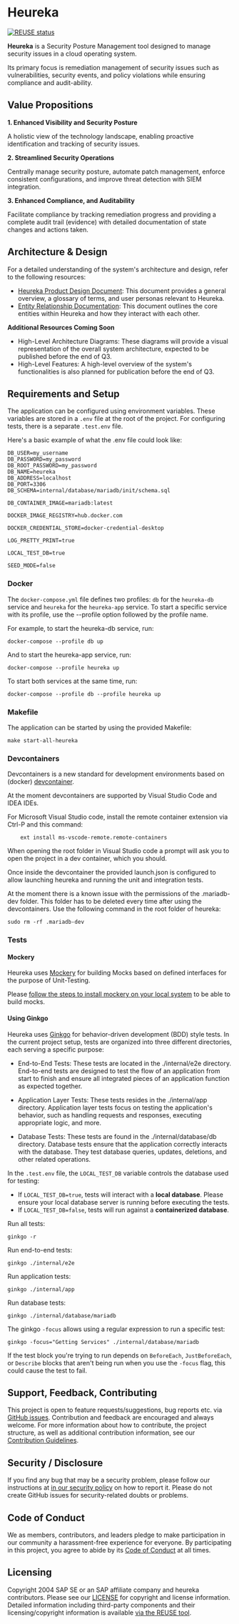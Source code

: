 # Heureka

[![REUSE status](https://api.reuse.software/badge/github.com/cloudoperators/heureka)](https://api.reuse.software/info/github.com/cloudoperators/heureka)


**Heureka** is a Security Posture Management tool designed to manage security issues in a cloud operating system. 

Its primary focus is remediation management of security issues such as vulnerabilities, security events, and policy violations while ensuring compliance and audit-ability.


## Value Propositions

**1. Enhanced Visibility and Security Posture**

A holistic view of the technology landscape, enabling proactive identification and tracking of security issues.

**2. Streamlined Security Operations**

Centrally manage security posture, automate patch management, enforce consistent configurations, and improve threat detection with SIEM integration.

**3. Enhanced Compliance, and Auditability**

Facilitate compliance by tracking remediation progress and providing a complete audit trail (evidence) with detailed documentation of state changes and actions taken.


## Architecture & Design

For a detailed understanding of the system's architecture and design, refer to the following resources:

- [Heureka Product Design Document](docs/product_design_documentation.md): This document provides a general overview, a glossary of terms, and user personas relevant to Heureka.
- [Entity Relationship Documentation](docs/entity_relationships.md): This document outlines the core entities within Heureka and how they interact with each other.

**Additional Resources Coming Soon**

- High-Level Architecture Diagrams: These diagrams will provide a visual representation of the overall system architecture, expected to be published before the end of Q3.
- High-Level Features: A high-level overview of the system's functionalities is also planned for publication before the end of Q3.


## Requirements and Setup

The application can be configured using environment variables. These variables are stored in a `.env` file at the root of the project.
For configuring tests, there is a separate `.test.env` file.

Here's a basic example of what the .env file could look like:

```
DB_USER=my_username
DB_PASSWORD=my_password
DB_ROOT_PASSWORD=my_password
DB_NAME=heureka
DB_ADDRESS=localhost
DB_PORT=3306
DB_SCHEMA=internal/database/mariadb/init/schema.sql

DB_CONTAINER_IMAGE=mariadb:latest

DOCKER_IMAGE_REGISTRY=hub.docker.com

DOCKER_CREDENTIAL_STORE=docker-credential-desktop

LOG_PRETTY_PRINT=true

LOCAL_TEST_DB=true

SEED_MODE=false
```

### Docker

The `docker-compose.yml` file defines two profiles: `db` for the `heureka-db` service and `heureka` for the `heureka-app` service.
To start a specific service with its profile, use the --profile option followed by the profile name.

For example, to start the heureka-db service, run:
```
docker-compose --profile db up
```

And to start the heureka-app service, run:
```
docker-compose --profile heureka up
```

To start both services at the same time, run:
```
docker-compose --profile db --profile heureka up
```

### Makefile

The application can be started by using the provided Makefile:

```
make start-all-heureka
```

### Devcontainers

Devcontainers is a new standard for development environments based on (docker)
[devcontainer](./.devcontainer).

At the moment devcontainers are supported by Visual Studio Code and IDEA IDEs.

For Microsoft Visual Studio code, install the remote container extension via
Ctrl-P and this command:

        ext install ms-vscode-remote.remote-containers

When opening the root folder in Visual Studio code a prompt will ask you to
open the project in a dev container, which you should.

Once inside the devcontainer the provided launch.json is configured to allow
launching heureka and running the unit and integration tests.

At the moment there is a known issue with the permissions of the .mariadb-dev
folder. This folder has to be deleted every time after using the devcontainers.
Use the following command in the root folder of heureka:

    sudo rm -rf .mariadb-dev


### Tests

#### Mockery

Heureka uses [Mockery](https://vektra.github.io/mockery/) for building Mocks based on defined interfaces for the purpose of Unit-Testing.

Please [follow the steps to install mockery on your local system](https://vektra.github.io/mockery/latest/installation/) to be able to build mocks.

#### Using Ginkgo

Heureka uses [Ginkgo](https://onsi.github.io/ginkgo/) for behavior-driven development (BDD) style tests. In the current project setup, tests are organized into three different directories, each serving a specific purpose:

- End-to-End Tests: These tests are located in the ./internal/e2e directory. End-to-end tests are designed to test the flow of an application from start to finish and ensure all integrated pieces of an application function as expected together.

- Application Layer Tests: These tests resides in the ./internal/app directory. Application layer tests focus on testing the application's behavior, such as handling requests and responses, executing appropriate logic, and more.

- Database Tests: These tests are found in the ./internal/database/db directory. Database tests ensure that the application correctly interacts with the database. They test database queries, updates, deletions, and other related operations.

In the `.test.env` file, the `LOCAL_TEST_DB` variable controls the database used for testing:

- If `LOCAL_TEST_DB=true`, tests will interact with a **local database**. Please ensure your local database server is running before executing the tests.
- If `LOCAL_TEST_DB=false`, tests will run against a **containerized database**.

Run all tests:
```
ginkgo -r
```

Run end-to-end tests:
```
ginkgo ./internal/e2e
```

Run application tests:
```
ginkgo ./internal/app
```

Run database tests:
```
ginkgo ./internal/database/mariadb
```

The ginkgo `-focus` allows using a regular expression to run a specific test:
```
ginkgo -focus="Getting Services" ./internal/database/mariadb
```
If the test block you're trying to run depends on `BeforeEach`, `JustBeforeEach`, or `Describe` blocks that aren't being run when you use the `-focus` flag, this could cause the test to fail.

## Support, Feedback, Contributing

This project is open to feature requests/suggestions, bug reports etc. via [GitHub issues](https://github.com/SAP/<your-project>/issues). Contribution and feedback are encouraged and always welcome. For more information about how to contribute, the project structure, as well as additional contribution information, see our [Contribution Guidelines](CONTRIBUTING.md).

## Security / Disclosure
If you find any bug that may be a security problem, please follow our instructions at [in our security policy](https://github.com/SAP/<your-project>/security/policy) on how to report it. Please do not create GitHub issues for security-related doubts or problems.

## Code of Conduct

We as members, contributors, and leaders pledge to make participation in our community a harassment-free experience for everyone. By participating in this project, you agree to abide by its [Code of Conduct](https://github.com/SAP/.github/blob/main/CODE_OF_CONDUCT.md) at all times.

## Licensing

Copyright 2004 SAP SE or an SAP affiliate company and heureka contributors. Please see our [LICENSE](LICENSE) for copyright and license information. Detailed information including third-party components and their licensing/copyright information is available [via the REUSE tool](https://api.reuse.software/info/github.com/SAP/<your-project>).
